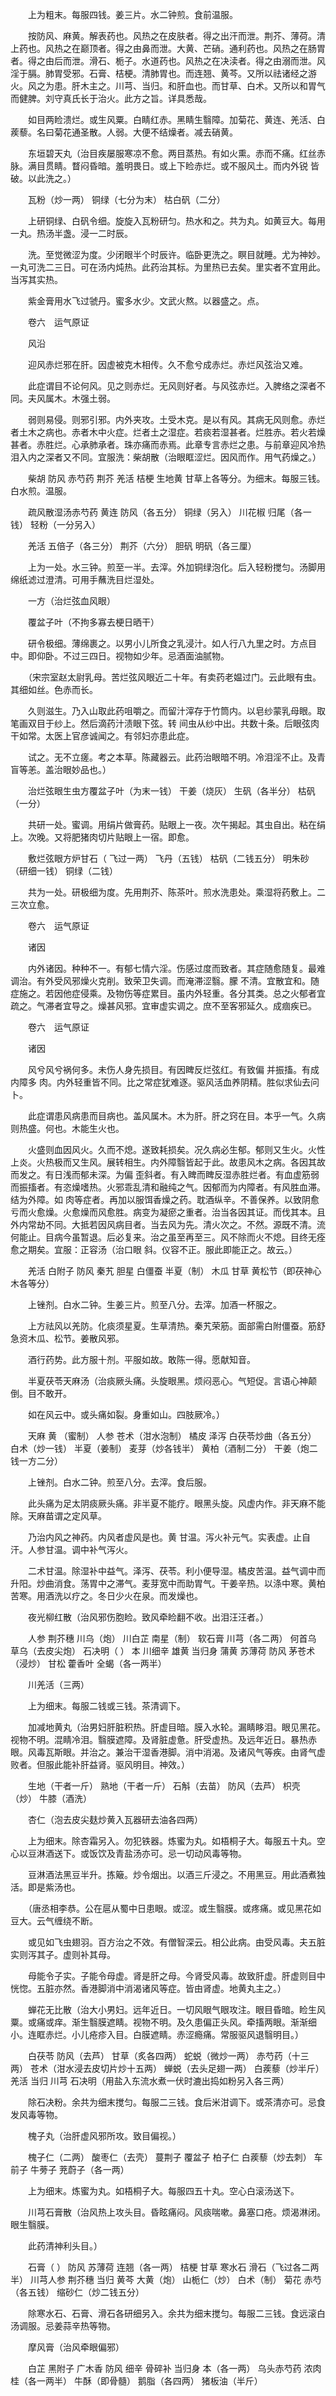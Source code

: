 <!-- { "loadSidebar": true } -->
　　上为粗末。每服四钱。姜三片。水二钟煎。食前温服。

　　按防风、麻黄。解表药也。风热之在皮肤者。得之出汗而泄。荆芥、薄荷。清上药也。风热之在巅顶者。得之由鼻而泄。大黄、芒硝。通利药也。风热之在肠胃者。得之由后而泄。滑石、栀子。水道药也。风热之在决渎者。得之由溺而泄。风淫于膈。肺胃受邪。石膏、桔梗。清肺胃也。而连翘、黄芩。又所以祛诸经之游火。风之为患。肝木主之。川芎、当归。和肝血也。而甘草、白术。又所以和胃气而健脾。刘守真氏长于治火。此方之旨。详具悉哉。

　　如目两睑溃烂。或生风粟。白睛红赤。黑睛生翳障。加菊花、黄连、羌活、白蒺藜。名曰菊花通圣散。人弱。大便不结燥者。减去硝黄。

　　东垣碧天丸（治目疾屡服寒凉不愈。两目蒸热。有如火熏。赤而不痛。红丝赤脉。满目贯睛。瞀闷昏暗。羞明畏日。或上下睑赤烂。或不服风土。而内外锐 皆破。以此洗之。）

　　瓦粉（炒一两） 铜绿（七分为末） 枯白矾（二分）

　　上研铜绿、白矾令细。旋旋入瓦粉研匀。热水和之。共为丸。如黄豆大。每用一丸。热汤半盏。浸一二时辰。

　　洗。至觉微涩为度。少闭眼半个时辰许。临卧更洗之。瞑目就睡。尤为神妙。一丸可洗二三日。可在汤内炖热。此药治其标。为里热已去矣。里实者不宜用此。当泻其实热。

　　紫金膏用水飞过虢丹。蜜多水少。文武火熬。以器盛之。点。

　　卷六　运气原证

　　风沿

　　迎风赤烂邪在肝。因虚被克木相传。久不愈兮成赤烂。赤烂风弦治又难。

　　此症谓目不论何风。见之则赤烂。无风则好者。与风弦赤烂。入脾络之深者不同。夫风属木。木强土弱。

　　弱则易侵。则邪引邪。内外夹攻。土受木克。是以有风。其病无风则愈。赤烂者土木之病也。赤者木中火症。烂者土之湿症。若痰若湿甚者。烂胜赤。若火若燥甚者。赤胜烂。心承肺承者。珠亦痛而赤焉。此章专言赤烂之患。与前章迎风冷热泪入内之深者又不同。宜服洗：柴胡散（治眼眶涩烂。因风而作。用气药燥之。）

　　柴胡 防风 赤芍药 荆芥 羌活 桔梗 生地黄 甘草上各等分。为细末。每服三钱。白水煎。温服。

　　疏风散湿汤赤芍药 黄连 防风（各五分） 铜绿（另入） 川花椒 归尾（各一钱） 轻粉（一分另入）

　　羌活 五倍子（各三分） 荆芥（六分） 胆矾 明矾（各三厘）

　　上为一处。水三钟。煎至一半。去滓。外加铜绿泡化。后入轻粉搅匀。汤脚用绵纸滤过澄清。可用手蘸洗目烂湿处。

　　一方（治烂弦血风眼）

　　覆盆子叶（不拘多寡去梗日晒干）

　　研令极细。薄绵裹之。以男小儿所食之乳浸汁。如人行八九里之时。方点目中。即仰卧。不过三四日。视物如少年。忌酒面油腻物。

　　（宋宗室赵太尉乳母。苦烂弦风眼近二十年。有卖药老媪过门。云此眼有虫。其细如丝。色赤而长。

　　久则滋生。乃入山取此药咀嚼之。而留汁滓存于竹筒内。以皂纱蒙乳母眼。取笔画双目于纱上。然后滴药汁渍眼下弦。转 间虫从纱中出。共数十条。后眼弦肉干如常。太医上官彦诚闻之。有邻妇亦患此症。

　　试之。无不立瘥。考之本草。陈藏器云。此药治眼暗不明。冷泪淫不止。及青盲等恙。盖治眼妙品也。）

　　治烂弦眼生虫方覆盆子叶（为末一钱） 干姜（烧灰） 生矾（各半分） 枯矾（一分）

　　共研一处。蜜调。用绢片做膏药。贴眼上一夜。次午揭起。其虫自出。粘在绢上。次晚。又将肥猪肉切片贴眼上一宿。即愈。

　　敷烂弦眼方炉甘石（ 飞过一两） 飞丹（五钱） 枯矾（二钱五分） 明朱砂（研细一钱） 铜绿（二钱）

　　共为一处。研极细为度。先用荆芥、陈茶叶。煎水洗患处。乘湿将药敷上。二三次立愈。

　　卷六　运气原证

　　诸因

　　内外诸因。种种不一。有郁七情六淫。伤感过度而致者。其症随愈随复。最难调治。有外受风邪燥火克削。致荣卫失调。而淹滞涩翳。朦 不清。宜散宜和。随症施之。若因他症侵乘。及物伤等症累目。虽内外轻重。各分其类。总之火郁者宜疏之。气滞者宜导之。燥甚风邪。宜审虚实调之。庶不至客邪延久。成痼疾已。

　　卷六　运气原证

　　诸因

　　风兮风兮祸何多。未伤人身先损目。有因睥反烂弦红。有致偏 并振搐。有成内障多 肉。内外轻重皆不同。比之常症犹难逐。驱风活血养阴精。胜似求仙去问卜。

　　此症谓患风病患而目病也。盖风属木。木为肝。肝之窍在目。本乎一气。久病则热盛。何也。木能生火也。

　　火盛则血因风火。久而不熄。遂致耗损矣。况久病必生郁。郁则又生火。火性上炎。火热极而又生风。展转相生。内外障翳皆起于此。故患风木之病。各因其故而发之。有日浅而郁未深。为偏 歪斜者。有入睥而睥反湿赤胜烂者。有血虚筋弱而振搐者。有恣燥嗜热。火邪乖乱清和融纯之气。因郁而为内障者。有风胜血滞。结为外障。如 肉等症者。再加以服饵香燥之药。耽酒纵辛。不善保养。以致阴愈亏而火愈燥。火愈燥而风愈胜。病变为凝瘀之重者。治当各因其证。而伐其本。且外内常劫不同。大抵若因风病目者。当去风为先。清火次之。不然。源既不清。流何能止。目病今虽暂退。后必复来。治之虽至再至三。风不除而火不熄。目终无痊愈之期矣。宜服：正容汤（治口眼 斜。仪容不正。服此即能正之。故云。）

　　羌活 白附子 防风 秦艽 胆星 白僵蚕 半夏（制） 木瓜 甘草 黄松节（即茯神心木各等分）

　　上锉剂。白水二钟。生姜三片。煎至八分。去滓。加酒一杯服之。

　　上方祛风以羌防。化痰须星夏。生草清热。秦艽荣筋。面部需白附僵蚕。筋舒急资木瓜、松节。姜散风邪。

　　酒行药势。此方服十剂。平服如故。敢陈一得。愿献知音。

　　半夏茯苓天麻汤（治痰厥头痛。头旋眼黑。烦闷恶心。气短促。言语心神颠倒。目不敢开。

　　如在风云中。或头痛如裂。身重如山。四肢厥冷。）

　　天麻 黄 （蜜制） 人参 苍术（泔水泡制） 橘皮 泽泻 白茯苓炒曲（各五分） 白术（炒一钱） 半夏（姜制） 麦芽（炒各钱半） 黄柏（酒制二分） 干姜（炮二钱一方二分）

　　上锉剂。白水二钟。煎至八分。去滓。食后服。

　　此头痛为足太阴痰厥头痛。非半夏不能疗。眼黑头旋。风虚内作。非天麻不能除。天麻苗谓之定风草。

　　乃治内风之神药。内风者虚风是也。黄 甘温。泻火补元气。实表虚。止自汗。人参甘温。调中补气泻火。

　　二术甘温。除湿补中益气。泽泻、茯苓。利小便导湿。橘皮苦温。益气调中而升阳。炒曲消食。荡胃中之滞气。麦芽宽中而助胃气。干姜辛热。以涤中寒。黄柏苦寒。用酒洗以疗之。冬日少火在泉。而发燥也。

　　夜光柳红散（治风邪伤胞睑。致风牵睑翻不收。出泪汪汪者。）

　　人参 荆芥穗 川乌（炮） 川白芷 南星（制） 软石膏 川芎（各二两） 何首乌 草乌（去皮尖炮） 石决明（ ） 本 川细辛 雄黄 当归身 蒲黄 苏薄荷 防风 茅苍术（浸炒） 甘松 藿香叶 全蝎（各一两半）

　　川羌活（三两）

　　上为细末。每服二钱或三钱。茶清调下。

　　加减地黄丸（治男妇肝脏积热。肝虚目暗。膜入水轮。漏睛眵泪。眼见黑花。视物不明。混睛冷泪。翳膜遮障。及肾脏虚惫。肝受虚热。及远年近日。暴热赤眼。风毒瓦斯眼。并治之。兼治干湿香港脚。消中消渴。及诸风气等疾。由肾气虚败者。但服此能补肝益肾。驱风明目。神效。）

　　生地（干者一斤） 熟地（干者一斤） 石斛（去苗） 防风（去芦） 枳壳（炒） 牛膝（酒洗）

　　杏仁（泡去皮尖麸炒黄入瓦器研去油各四两）

　　上为细末。除杏霜另入。勿犯铁器。炼蜜为丸。如梧桐子大。每服五十丸。空心以豆淋酒送下。或饭饮及青盐汤亦可。忌一切动风毒等物。

　　豆淋酒法黑豆半升。拣簸。炒令烟出。以酒三斤浸之。不用黑豆。用此酒煮独活。即是紫汤也。

　　（唐丞相李恭。公在扈从蜀中日患眼。或涩。或生翳膜。或疼痛。或见黑花如豆大。云气缠绕不断。

　　或见如飞虫翅羽。百方治之不效。有僧智深云。相公此病。由受风毒。夫五脏实则泻其子。虚则补其母。

　　母能令子实。子能令母虚。肾是肝之母。今肾受风毒。故致肝虚。肝虚则目中恍惚。五脏亦然。香港脚消中消渴诸风等症。皆由肾虚。地黄丸主之。）

　　蝉花无比散（治大小男妇。远年近日。一切风眼气眼攻注。眼目昏暗。睑生风粟。或痛或痒。渐生翳膜遮睛。视物不明。及久患偏正头风。牵搐两眼。渐渐细小。连眶赤烂。小儿疮疹入目。白膜遮睛。赤涩瘾痛。常服驱风退翳明目。）

　　白茯苓 防风（去芦） 甘草（炙各四两） 蛇蜕（微炒一两） 赤芍药（十三两） 苍术（泔水浸去皮切片炒十五两） 蝉蜕（去头足翅一两） 白蒺藜（炒半斤） 羌活 当归 川芎 石决明（用盐入东流水煮一伏时漉出捣如粉另入各三两）

　　除石决粉。余共为细末搅匀。每服二三钱。食后米泔调下。或茶清亦可。忌食发风毒等物。

　　槐子丸（治肝虚风邪所攻。致目偏视。）

　　槐子仁（二两） 酸枣仁（去壳） 蔓荆子 覆盆子 柏子仁 白蒺藜（炒去刺） 车前子 牛蒡子 茺蔚子（各一两）

　　上为细末。炼蜜为丸。如梧桐子大。每服四五十丸。空心白滚汤送下。

　　川芎石膏散（治风热上攻头目。昏眩痛闷。风痰喘嗽。鼻塞口疮。烦渴淋闭。眼生翳膜。

　　此药清神利头目。）

　　石膏（ ） 防风 苏薄荷 连翘（各一两） 桔梗 甘草 寒水石 滑石（飞过各二两半） 川芎人参 荆芥穗 当归 黄芩 大黄（炮） 山栀仁（炒） 白术（制） 菊花 赤芍（各五钱） 缩砂仁（炒二钱五分）

　　除寒水石、石膏、滑石各研细另入。余共为细末搅匀。每服二三钱。食远滚白汤调服。忌姜蒜辛热等物。

　　摩风膏（治风牵眼偏邪）

　　白芷 黑附子 广木香 防风 细辛 骨碎补 当归身 本（各一两） 乌头赤芍药 浓肉桂（各一两半） 牛酥（即骨髓） 鹅脂（各四两） 猪板油（半斤）

